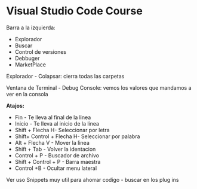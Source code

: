 # Visual Studio Code Course

Barra a la izquierda:

 - Explorador
 - Buscar
 - Control de versiones
 - Debbuger
 - MarketPlace

Explorador - Colapsar: cierra todas las carpetas

Ventana de Terminal - Debug Console: vemos los valores que mandamos a ver en la consola

**Atajos:**

 - Fin - Te lleva al final de la linea
 - Inicio - Te lleva al inicio de la linea
 - Shift + Flecha H- Seleccionar por letra
 - Shift+ Control + Flecha H- Seleccionar por palabra
 - Alt + Flecha V - Mover la linea
 - Shift + Tab - Volver la identacion
 - Control + P - Buscador de archivo
 - Shift + Control + P - Barra maestra
 - Control +B - Ocultar menu lateral

Ver uso Snippets muy util para ahorrar codigo - buscar en los plug ins



<!--stackedit_data:
eyJoaXN0b3J5IjpbMTY2Nzc0Mjc2LDE0OTc5Njc4MzIsLTIzMj
A0ODAzNCwyMTE1NDY1OTY0XX0=
-->